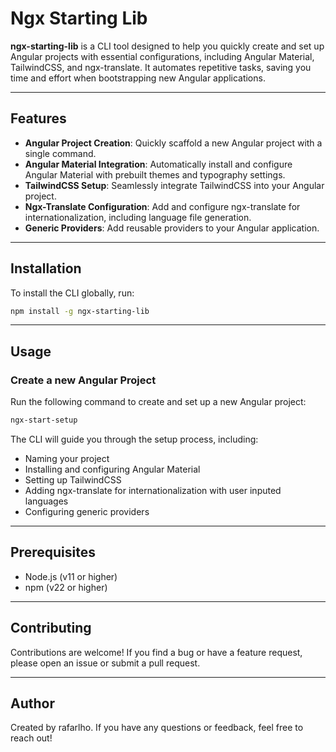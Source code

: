 # Ngx Starting Lib

**ngx-starting-lib** is a CLI tool designed to help you quickly create and set up Angular projects with essential configurations, including Angular Material, TailwindCSS, and ngx-translate. It automates repetitive tasks, saving you time and effort when bootstrapping new Angular applications.

---

## Features

- **Angular Project Creation**: Quickly scaffold a new Angular project with a single command.
- **Angular Material Integration**: Automatically install and configure Angular Material with prebuilt themes and typography settings.
- **TailwindCSS Setup**: Seamlessly integrate TailwindCSS into your Angular project.
- **Ngx-Translate Configuration**: Add and configure ngx-translate for internationalization, including language file generation.
- **Generic Providers**: Add reusable providers to your Angular application.

---

## Installation

To install the CLI globally, run:

```bash
npm install -g ngx-starting-lib
```

---

## Usage

### Create a new Angular Project

Run the following command to create and set up a new Angular project:

```bash
ngx-start-setup
```

The CLI will guide you through the setup process, including:
- Naming your project  
- Installing and configuring Angular Material  
- Setting up TailwindCSS  
- Adding ngx-translate for internationalization with user inputed languages  
- Configuring generic providers  

---

## Prerequisites

- Node.js (v11 or higher)
- npm (v22 or higher)

---

## Contributing

Contributions are welcome! If you find a bug or have a feature request, please open an issue or submit a pull request.

---

## Author

Created by rafarlho. If you have any questions or feedback, feel free to reach out!